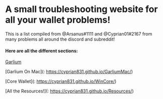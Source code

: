 # A small troubleshooting website for all your wallet problems!

This is a list compiled from @Arsanus#1111 and @Cyprian01#2167 from many problems all around the discord and subreddit!

#### Here are all the different sections:

[Garlium](https://cyprian831.github.io/Garlium/)

[Garlium On Mac](: https://cyprian831.github.io/GarliumMac/)

[Core Wallet](: https://cyprian831.github.io/WinCore/)

[All the Resources!](: https://cyprian831.github.io/Resources/)

